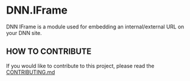 # DNN.IFrame
DNN IFrame is a module used for embedding an internal/external URL on your DNN site.

## HOW TO CONTRIBUTE
If you would like to contribute to this project, please read the [CONTRIBUTING.md](https://github.com/DNNCommunity/DNN.IFrame/blob/master/CONTRIBUTING.md)
